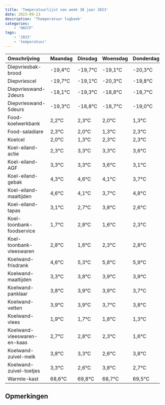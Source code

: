```yaml
---
title: 'Temperatuurlijst van week 38 jaar 2023'
date: 2023-09-23
description: 'Themperatuur logboek'
categories:
    - 'HACCP'
tags:
    - '2023'
    - 'temperatuur'
---
```

|Omschrijving|Maandag|Dinsdag|Woensdag|Donderdag|Vrijdag|Zaterdag|Zondag|
|:---|:---|:---|:---|:---|:---|:---|:---|
|Diepvriesbak-brood|-19,4°C|-19,7°C|-19,1°C|-20,3°C|-19,8°C|-19,7°C| |
|Diepvriescel|-19,7°C|-19,1°C|-20,3°C|-19,8°C|-19,7°C|-20,0°C| |
|Diepvrieswand-2deurs|-18,1°C|-19,3°C|-18,8°C|-18,7°C|-19,0°C|-19,7°C| |
|Diepvrieswand-5deurs|-19,3°C|-18,8°C|-18,7°C|-19,0°C|-19,7°C|-18,7°C| |
|Food-koelwerkbank|2,2°C|2,3°C|2,0°C|1,3°C|2,3°C|2,3°C| |
|Food-saladiare|2,3°C|2,0°C|1,3°C|2,3°C|2,3°C|2,6°C| |
|Koelcel|2,0°C|1,3°C|2,3°C|2,3°C|2,6°C|2,1°C| |
|Koel-eiland-actie|2,3°C|3,3°C|3,3°C|3,6°C|3,1°C|2,7°C| |
|Koel-eiland-AGF|3,3°C|3,3°C|3,6°C|3,1°C|2,7°C|3,8°C| |
|Koel-eiland-gebak|4,3°C|4,6°C|4,1°C|3,7°C|4,8°C|3,6°C| |
|Koel-eiland-maaltijden|4,6°C|4,1°C|3,7°C|4,8°C|3,6°C|4,3°C| |
|Koel-eiland-tapas|3,1°C|2,7°C|3,8°C|2,6°C|3,3°C|3,8°C| |
|Koel-toonbank-foodservice|1,7°C|2,8°C|1,6°C|2,3°C|2,8°C|2,9°C| |
|Koel-toonbank-vleeswaren|2,8°C|1,6°C|2,3°C|2,8°C|2,9°C|2,9°C| |
|Koelwand-frisdrank|4,6°C|5,3°C|5,8°C|5,9°C|5,9°C|5,7°C| |
|Koelwand-maaltijden|3,3°C|3,8°C|3,9°C|3,9°C|3,7°C|3,8°C| |
|Koelwand-panklaar|3,8°C|3,9°C|3,9°C|3,7°C|3,8°C|3,3°C| |
|Koelwand-vetten|3,9°C|3,9°C|3,7°C|3,8°C|3,3°C|2,6°C| |
|Koelwand-vlees|1,9°C|1,7°C|1,8°C|1,3°C|0,6°C|1,8°C| |
|Koelwand-vleeswaren-en-kaas|2,7°C|2,8°C|2,3°C|1,6°C|2,8°C|1,7°C| |
|Koelwand-zuivel-melk|3,8°C|3,3°C|2,6°C|3,8°C|2,7°C|3,5°C| |
|Koelwand-zuivel-toetjes|3,3°C|2,6°C|3,8°C|2,7°C|3,5°C|3,1°C| |
|Warmte-kast|68,6°C|69,8°C|68,7°C|69,5°C|69,1°C|69,6°C| |

## Opmerkingen


